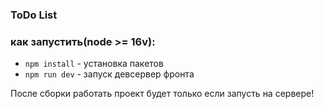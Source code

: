### ToDo List

### как запустить(node >= 16v):

- `npm install` - установка пакетов
- `npm run dev` - запуск девсервер фронта

После сборки работать проект будет только если запусть на сервере!
